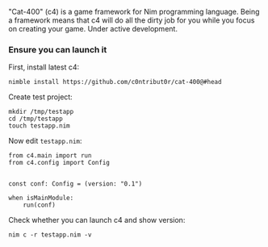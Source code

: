 "Cat-400" (c4) is a game framework for Nim programming language. Being a framework means that c4 will do all the dirty job for you while you focus on creating your game. Under active development.

### Ensure you can launch it
First, install latest c4:

    nimble install https://github.com/c0ntribut0r/cat-400@#head

Create test project:

    mkdir /tmp/testapp
    cd /tmp/testapp
    touch testapp.nim
    
Now edit `testapp.nim`:

    from c4.main import run
    from c4.config import Config


    const conf: Config = (version: "0.1")

    when isMainModule:  
        run(conf)


Check whether you can launch c4 and show version:

    nim c -r testapp.nim -v
